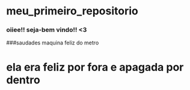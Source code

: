 # meu_primeiro_repositorio

### oiiee!! seja-bem vindo!! <3 

###saudades maquina feliz do metro

# ela era feliz por fora e apagada por dentro
